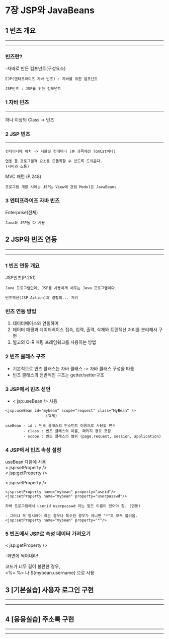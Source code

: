 # 7장 JSP와 JavaBeans

## 1 빈즈 개요 
<hr><hr>

### 빈즈란?
-자바로 만든 컴포넌트(구성요소)  
```
EJP(엔터프라이즈 자바 빈즈) : 자바를 위한 컴포넌트  

JSP빈즈 : JSP를 위한 컴포넌트
```
### 1 자바 빈즈 <hr>

하나 이상의 Class -> 빈즈  

### 2 JSP 빈즈 <hr>
```  
컨테이너에 위치 -> 서블릿 컨테이너 (본 과목에선 TomCat이다)

연동 등 프로그램적 요소를 모듈화할 수 있도록 도와준다.
(서버와 소통)
```
MVC 패턴 (P.248)
```
프로그램 개발 시에는 JSP는 View에 관점 Model은 JavaBeans
```
### 3 엔터프라이즈 자바 빈즈
Enterprise(전체)  
```
Java와 JSP둘 다 사용
```
## 2 JSP와 빈즈 연동
<hr><hr>

### 1 빈즈 연동 개요
JSP빈즈(P.251)
```
Java 프로그램인데, JSP를 사용하게 해주는 Java 프로그램이다.

빈즈액션(JSP Action)과 결합해... 처리
```
### 빈즈 연동 방법
1. 데이터베이스와 연동하여
2. 데이터 매핑과 데이터베이스 접속, 입력, 출력, 삭제와 트랜잭션 처리를 분리해서 구현
3. 별고의 O-R 매핑 프레임워크를 사용하는 방법

### 2 빈즈 클래스 구조
- 기본적으로 빈즈 클래스는 자바 클래스 -> 자바 클래스 구성을 따름
- 빈즈 클래스의 전반적인 구조는 getter/setter구조

### 3 JSP에서 빈즈 선언

- < jsp:useBean /> 사용
```
<jsp:useBean id="mybean" scope="request" class="MyBean" />
                  (객체)

useBean - id : 빈즈 클래스의 인스턴트 이름으로 사용할 변수
        - class : 빈즈 클래스의 이름, 패키지 경로 포함
        - scope : 빈즈 클래스의 범위 (page,request, session, application)
```

### 4 JSP에서 빈즈 속성 설정
useBean 다음에 사용  
< jsp:setProperty />  
< jsp:getProperty />

< jsp:setProperty />
```
<jsp:setProperty name="mybean" property="useid"/>
<jsp:setProperty name="mybean" property="userpasswd"/>

자바 프로그램에서 userid userpasswd 라는 필드 이름이 있어야 함. (연동)

- 그러나 꼭 명시해야 하는 경우나 특수한 경우가 아니면 "*"로 모두 불러옴.
<jsp:setProperty name="mybean" property="*"/> 
```

### 5 빈즈에서 JSP로 속성 데이터 가져오기
< jsp:getProperty />

-화면에 찍어내라!

코드가 너무 길어 불편한 경우,  
<%= %> 나 ${mybean.username} 으로 사용

## 3 [기본실습] 사용자 로그인 구현
<hr><hr>

## 4 [응용실습] 주소록 구현
<hr><hr>

